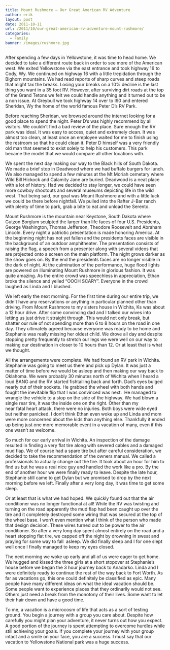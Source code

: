 ```yaml
---
title: Mount Rushmore – Our Great American RV Adventure
author: erik
layout: post
date: 2011-10-11
url: /2011/10/our-great-american-rv-adventure-mount-rushmore/
categories:
  - Family
banner: /images/rushmore.jpg
---
```

  
After spending a few days in Yellowstone, it was time to head home. We decided to take a different route back in order to see more of the American west. We exited Yellowstone via the east entrance and took highway 16 to Cody, Wy. We continued on highway 16 with a little trepidation through the Bighorn mountains. We had read reports of sharp curves and steep roads that might tax the breaks. Losing your breaks on a 10% decline is the last thing you want in a 35 foot RV. However, after surviving dirt roads at the top of the Grand Tetons we felt we could handle anything and it turned out to be a non issue. At Greybull we took highway 14 over to I90 and entered Sheridan, Wy the home of the world famous Peter D&#8217;s RV Park.

Before reaching Sheridan, we browsed around the internet looking for a good place to spend the night. Peter D&#8217;s was highly recommend by all visitors. We couldn&#8217;t find a bad review of the place. Sure enough the RV park was ideal. It was easy to access, quiet and extremely clean. It was almost too clean, at least once an employee waited for me to finish using the restroom so that he could clean it. Peter D himself was a very friendly old man that seemed to exist solely to help his customers. This park became the model that we would compare all other locations with.

We spent the next day making our way to the Black hills of South Dakota. We made a brief stop in Deadwood where we had buffalo burgers for lunch. We also managed to spend a few minutes at the Mt Moriah cemetary where Wild Bill Hickock and Calamity Jane are buried. Deadwood is a neat place with a lot of history. Had we decided to stay longer, we could have seen more cowboy shootouts and several museums depicting life in the wild west. That being said, our goal was Mount Rushmore and with a little luck we could be there before nightfall. We pulled into the Rafter J-Bar ranch with plenty of time to park, grab a bite to eat and unload the Serento.

Mount Rushmore is the mountain near Keystone, South Dakota where Gutzon Borglum sculpted the larger than life faces of four U.S. Presidents, George Washington, Thomas Jefferson, Theodore Roosevelt and Abraham Lincoln. Every night a patriotic presentation is made honoring America. At the beginning night has not yet fallen and the presidents faces are visible in the background of an outdoor amphitheater. The presentation consists of raising the flag, a speech from a presenter along with several videos that are projected onto a screen on the main platform. The night grows darker as the show goes on. By the end the presidents faces are no longer visible in the dark of night. At the culmination of the performance, huge flood lights are powered on illuminating Mount Rushmore in glorious fashion. It was quite amazing. As the entire crowd was speechless in appreciation, Ethan broke the silence and yelled &#8220;OOOH SCARY&#8221;. Everyone in the crowd laughed as Linda and I blushed.

We left early the next morning. For the first time during our entire trip, we didn&#8217;t have any reservations or anything in particular planned other than driving. From Mount Rushmore to my sisters house in Wichita, Ks was about a 12 hour drive. After some convincing dad and I talked our wives into letting us just drive it straight through. This would not only break, but shatter our rule of not spending more than 6 to 8 hours on the road in one day. They ultimately agreed because everyone was ready to be home and Stephanie was really missing her oldest child. We drove all day and despite stopping pretty frequently to stretch our legs we were well on our way to making our destination in closer to 10 hours than 12. Or at least that is what we thought.

All the arrangements were complete. We had found an RV park in Wichita. Stephanie was going to meet us there and pick up Dylan. It was just a matter of time before we would be asleep and then making our way back to Oklahoma. We were probably 30 minutes north of Wichita when I heard a loud BANG and the RV started fishtailing back and forth. Dad&#8217;s eyes bulged nearly out of their sockets. He grabbed the wheel with both hands and fought the inevitable flip that I was convinced was next.  He managed to wrangle the vehicle to a stop on the side of the highway. We had blown a single rear tire, it was the inside one on the right. Other than my near fatal heart attack, there were no injuries. Both boys were wide eyed but neither panicked. I don&#8217;t think Ethan even woke up and Linda and mom were more concerned about the kids than anything else. Thankfully it ended up being just one more memorable event in a vacation of many, even if this one wasn&#8217;t as welcome.

So much for our early arrival in Wichita. An inspection of the damage resulted in finding a very flat tire along with severed cables and a damaged mud flap. We of course had a spare tire but after careful consideration, we decided to take the recommendation of the owners manual. We called a professionals to actually change out the tire. It took about an hour for him to find us but he was a real nice guy and handled the work like a pro. By the end of another hour we were finally ready to leave. Despite the late hour, Stephanie still came to get Dylan but we promised to drop by the next morning before we left. Finally after a very long day, it was time to get some sleep.

Or at least that is what we had hoped. We quickly found out that the air conditioner was no longer functional at all! While the RV was twisting and turning on the road apparently the mud flap had been caught up over the tire and it completely destroyed some wiring that was secured at the top of the wheel base. I won&#8217;t even mention what I think of the person who made that design decision. These wires turned out to be power to the air conditioner. So after a very long day spent almost entirely on the road and a heart stopping flat tire, we capped off the night by drowning in sweat and praying for some way to fall  asleep. We did finally sleep and I for one slept well once I finally managed to keep my eyes closed.

The next morning we woke up early and all of us were eager to get home. We hugged and kissed the three girls at a short stopover at Stephanie&#8217;s house before we began the 3 hour journey back to Anadarko. Linda and I were definitely ready to continue the rest of the way back to Fort Worth. As far as vacations go, this one could definitely be classified as epic. Many people have many different ideas on what the ideal vacation should be. Some people want to experience places that they ordinarily would not see. Others just need a break from the monotony of their lives. Some want to let their hair down and have a good time.

To me, a vacation is a microcosm of life that acts as a sort of testing ground. You begin a journey with a group you care about. Despite how carefully you might plan your adventure, it never turns out how you expect. A good portion of the journey is spent attempting to overcome hurdles while still achieving your goals. If you complete your journey with your group intact and a smile on your face, you are a success. I must say that our vacation to Yellowstone National park was a huge success.